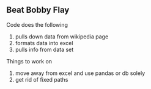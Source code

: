 ## Beat Bobby Flay

Code does the following

1. pulls down data from wikipedia page
2. formats data into excel
3. pulls info from data set

Things to work on

1. move away from excel and use pandas or db solely 
2. get rid of fixed paths
